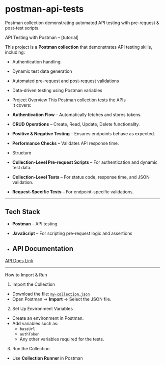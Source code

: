 # postman-api-tests
Postman collection demonstrating automated API testing with pre-request &amp; post-test scripts.

API Testing with Postman – [tutorial]

This project is a **Postman collection** that demonstrates API testing skills, including:
- Authentication handling
- Dynamic test data generation
- Automated pre-request and post-request validations
- Data-driven testing using Postman variables

- Project Overview
This Postman collection tests the APIs  
It covers:
- **Authentication Flow** – Automatically fetches and stores tokens.
- **CRUD Operations** – Create, Read, Update, Delete functionality.
- **Positive & Negative Testing** – Ensures endpoints behave as expected.
- **Performance Checks** – Validates API response time.

- Structure
- **Collection-Level Pre-request Scripts** – For authentication and dynamic test data.
- **Collection-Level Tests** – For status code, response time, and JSON validation.
- **Request-Specific Tests** – For endpoint-specific validations.

---

## Tech Stack
- **Postman** – API testing
- **JavaScript** – For scripting pre-request logic and assertions

- ## API Documentation  
[API Docs Link](https://automationexercise.com/api_list)

---

 How to Import & Run
1. Import the Collection
- Download the file: [`my-collection.json`](./my-collection.json)
- Open Postman → **Import** → Select the JSON file.

2. Set Up Environment Variables
- Create an environment in Postman.
- Add variables such as:
  - `baseUrl`
  - `authToken`
  - Any other variables required for the tests.

3. Run the Collection
- Use **Collection Runner** in Postman  

